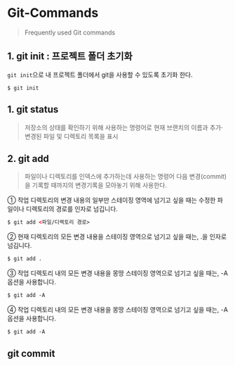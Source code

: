 # Git-Commands
> Frequently used Git commands


## 1. git init : 프로젝트 폴더 초기화
```git init```으로 내 프로젝트 폴더에서 git을 사용할 수 있도록 초기화 한다.
```
$ git init
```

## 1. git status
> 저장소의 상태를 확인하기 위해 사용하는 명령어로 현재 브랜치의 이름과 추가·변경된 파일 및 디렉토리 목록을 표시
> 
## 2. git add
> 파일이나 디렉토리를 인덱스에 추가하는데 사용하는 명령어
> 다음 변경(commit)을 기록할 때까지의 변경기록을 모아놓기 위해 사용한다.
 
① 작업 디렉토리의 변경 내용의 일부만 스테이징 영역에 넘기고 싶을 때는 수정한 파일이나 디렉토리의 경로를 인자로 넘깁니다.
```HTML
$ git add <파일/디렉토리 경로>
  ```
  
② 현재 디렉토리의 모든 변경 내용을 스테이징 영역으로 넘기고 싶을 때는, .을 인자로 넘김니다.  
```HTML
$ git add .
  ```
 
③ 작업 디렉토리 내의 모든 변경 내용을 몽땅 스테이징 영역으로 넘기고 싶을 때는, -A 옵션을 사용합니다.  
```HTML
$ git add -A
  ```
   
④ 작업 디렉토리 내의 모든 변경 내용을 몽땅 스테이징 영역으로 넘기고 싶을 때는, -A 옵션을 사용합니다.  
```HTML
$ git add -A
  ```
  
## git commit
>
